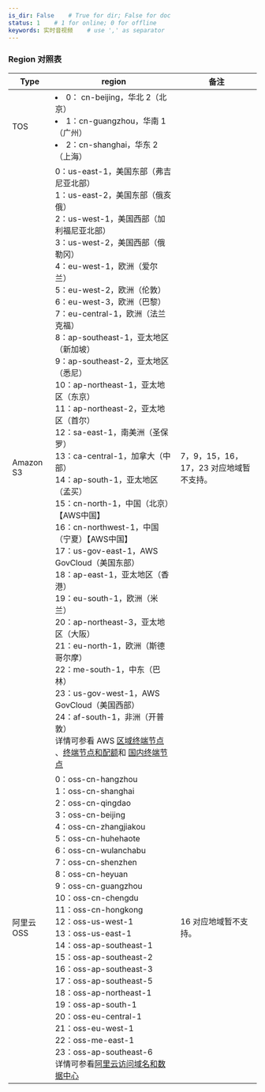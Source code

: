 ```yaml
---
is_dir: False    # True for dir; False for doc
status: 1    # 1 for online; 0 for offline
keywords: 实时音视频    # use ',' as separator
---
```


### Region 对照表
<span id="region">

|Type |region | 备注|
|---|---|---|
|TOS |<li>0： cn-beijing，华北 2（北京）</li><li>1：cn-guangzhou，华南 1（广州）</li><li>2：cn-shanghai，华东 2（上海）</li> | |
|Amazon S3 |  0：us-east-1，美国东部（弗吉尼亚北部）<br>1：us-east-2，美国东部（俄亥俄）<br>2：us-west-1，美国西部（加利福尼亚北部）<br>3：us-west-2，美国西部（俄勒冈）<br>4：eu-west-1，欧洲（爱尔兰）<br>5：eu-west-2，欧洲（伦敦）<br>6：eu-west-3，欧洲（巴黎）<br>7：eu-central-1，欧洲（法兰克福）<br>8：ap-southeast-1，亚太地区（新加坡）<br>9：ap-southeast-2，亚太地区（悉尼）<br>10：ap-northeast-1，亚太地区（东京）<br>11：ap-northeast-2，亚太地区（首尔）<br>12：sa-east-1，南美洲（圣保罗）<br>13：ca-central-1，加拿大（中部）<br>14：ap-south-1，亚太地区（孟买）<br>15：cn-north-1，中国（北京）【AWS中国】<br>16：cn-northwest-1，中国（宁夏）【AWS中国】<br>17：us-gov-east-1，AWS GovCloud（美国东部）<br>18：ap-east-1，亚太地区（香港）<br>19：eu-south-1，欧洲（米兰）<br>20：ap-northeast-3，亚太地区（大阪）<br>21：eu-north-1，欧洲（斯德哥尔摩）<br>22：me-south-1，中东（巴林）<br>23：us-gov-west-1，AWS GovCloud（美国西部）<br>24：af-south-1，非洲（开普敦）<br>详情可参看 AWS [区域终端节点](https://docs.aws.amazon.com/zh_cn/general/latest/gr/rande.html#regional-endpoints) 、[终端节点和配额](https://docs.aws.amazon.com/zh_cn/general/latest/gr/s3.html)和 [国内终端节点](https://docs.amazonaws.cn/aws/latest/userguide/endpoints-Beijing.html)  | 7，9，15，16，17，23 对应地域暂不支持。 |
|阿里云OSS |0：oss-cn-hangzhou<br>1：oss-cn-shanghai<br>2：oss-cn-qingdao<br>3：oss-cn-beijing<br>4：oss-cn-zhangjiakou<br>5：oss-cn-huhehaote<br>6：oss-cn-wulanchabu<br>7：oss-cn-shenzhen<br>8：oss-cn-heyuan<br>9：oss-cn-guangzhou<br>10：oss-cn-chengdu<br>11：oss-cn-hongkong<br>12：oss-us-west-1<br>13：oss-us-east-1<br>14：oss-ap-southeast-1<br>15：oss-ap-southeast-2<br>16：oss-ap-southeast-3<br>17：oss-ap-southeast-5<br>18：oss-ap-northeast-1<br>19：oss-ap-south-1<br>20：oss-eu-central-1<br>21：oss-eu-west-1<br>22：oss-me-east-1<br>23：oss-ap-southeast-6<br>详情可参看[阿里云访问域名和数据中心](https://help.aliyun.com/document_detail/31837.html) |16 对应地域暂不支持。|
